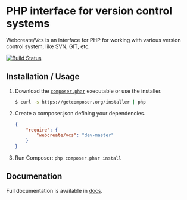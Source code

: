 # PHP interface for version control systems

Webcreate/Vcs is an interface for PHP for working with various
version control system, like SVN, GIT, etc.

[![Build Status](https://secure.travis-ci.org/webcreate/vcs.png?branch=master)](https://travis-ci.org/webcreate/vcs)

Installation / Usage
--------------------

1. Download the [`composer.phar`](https://getcomposer.org/composer.phar)
executable or use the installer.

    ``` sh
    $ curl -s https://getcomposer.org/installer | php
    ```

2. Create a composer.json defining your dependencies.

    ``` json
    {
        "require": {
            "webcreate/vcs": "dev-master"
        }
    }
    ```

3. Run Composer: `php composer.phar install`

Documenation
------------

Full documentation is available in [docs](docs/).